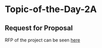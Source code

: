# Topic-of-the-Day-2A
## Request for Proposal
RFP of the project can be seen [here](https://github.com/Rohitreddz/Topic-of-the-Day/blob/main/rfp.md)
